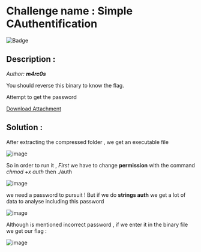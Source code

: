 # Challenge name : Simple CAuthentification

![Badge](https://img.shields.io/badge/CTF-easy-brightgreen)

## Description : 
*Author: ***m4rc0s**** 


You should reverse this binary to know the flag.

Attempt to get the password

[Download Attachment](https://s3.eu-west-3.amazonaws.com/crisis-assets/crisis_attachements/KCEPBe2Emug0PeTspqA2gcEEOW0UeCn0BxnCT8MS.zip)


## Solution : 

After  extracting the compressed folder , we get an executable file 

![image](https://user-images.githubusercontent.com/73240347/159056306-7bcc5727-a058-4bee-bf40-7c9ab0cd2092.png)

So in order to run it , *First* we have to change **permission** with the command *chmod +x auth* then ./auth 

![image](https://user-images.githubusercontent.com/73240347/159056737-314750a0-1e7b-4822-bac5-79cdb4a9009c.png)

we need a password to pursuit ! But if we do **strings auth** we get a lot of data to analyse including this password  

![image](https://user-images.githubusercontent.com/73240347/159057160-544ea52e-650b-4f88-bb9a-151b394fa8c7.png) 

Although is mentioned incorrect password , if we enter it in the binary file we get our flag : 

![image](https://user-images.githubusercontent.com/73240347/159057547-e9e84eaa-1b95-482d-91e1-cdea7afac539.png)



